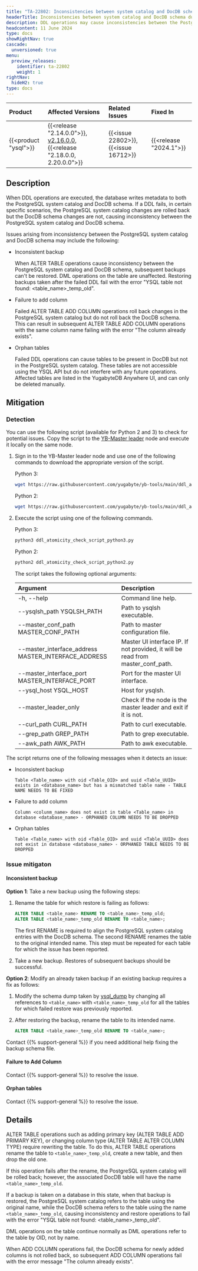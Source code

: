 ```yaml
---
title: "TA-22802: Inconsistencies between system catalog and DocDB schema during DDL operations"
headerTitle: Inconsistencies between system catalog and DocDB schema during DDL operations
description: DDL operations may cause inconsistencies between the PostgreSQL system catalog and the underlying DocDB schema, leading to potential data integrity issues.
headcontent: 11 June 2024
type: docs
showRightNav: true
cascade:
  unversioned: true
menu:
  preview_releases:
    identifier: ta-22802
    weight: 1
rightNav:
  hideH2: true
type: docs
---
```


|          Product           |  Affected Versions  |  Related Issues   | Fixed In |
| :------------------------- | :------------------ | :---------------- | :------- |
| {{<product "ysql">}}       | {{<release "2.14.0.0">}}, [v2.16.0.0](/preview/releases/ybdb-releases/end-of-life/v2.16/#v2.16.0.0), {{<release "2.18.0.0, 2.20.0.0">}} | {{<issue 22802>}}, {{<issue 16712>}} | {{<release "2024.1">}}      |

## Description

When DDL operations are executed, the database writes metadata to both the PostgreSQL system catalog and DocDB schema. If a DDL fails, in certain specific scenarios, the PostgreSQL system catalog changes are rolled back but the DocDB schema changes are not, causing inconsistency between the PostgreSQL system catalog and DocDB schema.

Issues arising from inconsistency between the PostgreSQL system catalog and DocDB schema may include the following:

- Inconsistent backup

  When ALTER TABLE operations cause inconsistency between the PostgreSQL system catalog and DocDB schema, subsequent backups can't be restored. DML operations on the table are unaffected. Restoring backups taken after the failed DDL fail with the error "YSQL table not found: <table_name>_temp_old".

- Failure to add column

  Failed ALTER TABLE ADD COLUMN operations roll back changes in the PostgreSQL system catalog but do not roll back the DocDB schema. This can result in subsequent ALTER TABLE ADD COLUMN operations with the same column name failing with the error "The column already exists".

- Orphan tables

  Failed DDL operations can cause tables to be present in DocDB but not in the PostgreSQL system catalog. These tables are not accessible using the YSQL API but do not interfere with any future operations. Affected tables are listed in the YugabyteDB Anywhere UI, and can only be deleted manually.

## Mitigation

### Detection

You can use the following script (available for Python 2 and 3) to check for potential issues. Copy the script to the [YB-Master leader](../../../architecture/yb-master/#table-creation) node and execute it locally on the same node.

1. Sign in to the YB-Master leader node and use one of the following commands to download the appropriate version of the script.

    Python 3:

    ```sh
    wget https://raw.githubusercontent.com/yugabyte/yb-tools/main/ddl_atomicity/ddl_atomicity_check_script_python3.py
    ```

    Python 2:

    ```sh
    wget https://raw.githubusercontent.com/yugabyte/yb-tools/main/ddl_atomicity/ddl_atomicity_check_script_python2.py
    ```

1. Execute the script using one of the following commands.

    Python 3:

    ```python
    python3 ddl_atomicity_check_script_python3.py
    ```

    Python 2:

    ```python
    python2 ddl_atomicity_check_script_python2.py
    ```

    The script takes the following optional arguments:

    | Argument | Description |
    | :------- | :---------- |
    | -h, --help | Command line help. |
    | --ysqlsh_path YSQLSH_PATH | Path to ysqlsh executable. |
    | --master_conf_path MASTER_CONF_PATH | Path to master configuration file. |
    | --master_interface_address MASTER_INTERFACE_ADDRESS | Master UI interface IP. If not provided, it will be read from master_conf_path. |
    | --master_interface_port MASTER_INTERFACE_PORT | Port for the master UI interface. |
    | --ysql_host YSQL_HOST | Host for ysqlsh. |
    | --master_leader_only | Check if the node is the master leader and exit if it is not. |
    | --curl_path CURL_PATH | Path to curl executable. |
    | --grep_path GREP_PATH | Path to grep executable. |
    | --awk_path AWK_PATH | Path to awk executable. |

The script returns one of the following messages when it detects an issue:

- Inconsistent backup

  ```text
  Table <Table_name> with oid <Table_OID> and uuid <Table_UUID> exists in <database_name> but has a mismatched table name - TABLE NAME NEEDS TO BE FIXED
  ```

- Failure to add column

  ```text
  Column <colunm_name> does not exist in table <Table_name> in database <database_name> - ORPHANED COLUMN NEEDS TO BE DROPPED
  ```

- Orphan tables

  ```text
  Table <Table_name> with oid <Table_OID> and uuid <Table_UUID> does not exist in database <database_name> - ORPHANED TABLE NEEDS TO BE DROPPED
  ```

### Issue mitigaton

#### Inconsistent backup

**Option 1**: Take a new backup using the following steps:

1. Rename the table for which restore is failing as follows:

    ```sql
    ALTER TABLE <table_name> RENAME TO <table_name>_temp_old;
    ALTER TABLE <table_name>_temp_old RENAME TO <table_name>;
    ```

    The first RENAME is required to align the PostgreSQL system catalog entries with the DocDB schema. The second RENAME renames the table to the original intended name. This step must be repeated for each table for which the issue has been reported.

1. Take a new backup. Restores of subsequent backups should be successful.

**Option 2**: Modify an already taken backup if an existing backup requires a fix as follows:

1. Modify the schema dump taken by [ysql_dump](../../../admin/ysql-dump/) by changing all references to `<table_name>` with `<table_name>_temp_old` for all the tables for which failed restore was previously reported.

1. After restoring the backup, rename the table to its intended name.

    ```sql
    ALTER TABLE <table_name>_temp_old RENAME TO <table_name>;
    ```

Contact {{% support-general %}} if you need additional help fixing the backup schema file.

#### Failure to Add Column

Contact {{% support-general %}} to resolve the issue.

#### Orphan tables

Contact {{% support-general %}} to resolve the issue.

## Details

ALTER TABLE operations such as adding primary key (ALTER TABLE ADD PRIMARY KEY), or changing column type (ALTER TABLE ALTER COLUMN TYPE) require rewriting the table. To do this, ALTER TABLE operations rename the table to `<table_name>_temp_old`, create a new table, and then drop the old one.

If this operation fails after the rename, the PostgreSQL system catalog will be rolled back; however, the associated DocDB table will have the name `<table_name>_temp_old`.

If a backup is taken on a database in this state, when that backup is restored, the PostgreSQL system catalog refers to the table using the original name, while the DocDB schema refers to the table using the name `<table_name>_temp_old`, causing inconsistency and restore operations to fail with the error "YSQL table not found: <table_name>_temp_old".

DML operations on the table continue normally as DML operations refer to the table by OID, not by name.

When ADD COLUMN operations fail, the DocDB schema for newly added columns is not rolled back, so subsequent ADD COLUMN operations fail with the error message "The column already exists".
